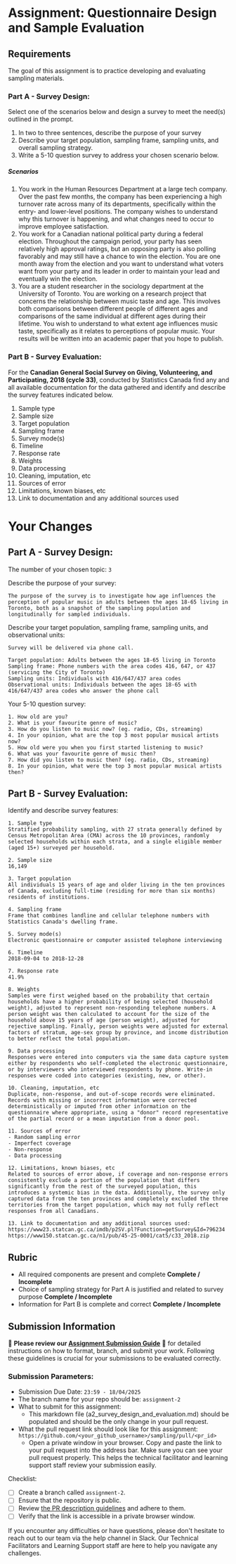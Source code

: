 # Assignment: Questionnaire Design and Sample Evaluation

## Requirements

The goal of this assignment is to practice developing and evaluating sampling materials.

### Part A - Survey Design:

Select one of the scenarios below and design a survey to meet the need(s) outlined in the prompt.

1.	In two to three sentences, describe the purpose of your survey
2.	Describe your target population, sampling frame, sampling units, and overall sampling strategy.
3.	Write a 5-10 question survey to address your chosen scenario below.

##### Scenarios
1.	You work in the Human Resources Department at a large tech company. Over the past few months, the company has been experiencing a high turnover rate across many of its departments, specifically within the entry- and lower-level positions. The company wishes to understand why this turnover is happening, and what changes need to occur to improve employee satisfaction.
2.	You work for a Canadian national political party during a federal election. Throughout the campaign period, your party has seen relatively high approval ratings, but an opposing party is also polling favorably and may still have a chance to win the election. You are one month away from the election and you want to understand what voters want from your party and its leader in order to maintain your lead and eventually win the election.
3.	You are a student researcher in the sociology department at the University of Toronto. You are working on a research project that concerns the relationship between music taste and age. This involves both comparisons between different people of different ages and comparisons of the same individual at different ages during their lifetime. You wish to understand to what extent age influences music taste, specifically as it relates to perceptions of popular music. Your results will be written into an academic paper that you hope to publish.

### Part B - Survey Evaluation:

For the **Canadian General Social Survey on Giving, Volunteering, and Participating, 2018 (cycle 33)**, conducted by Statistics Canada find any and all available documentation for the data gathered and identify and describe the survey features indicated below.

1. Sample type
2. Sample size
3. Target population
4. Sampling frame
5. Survey mode(s) 
6. Timeline
7. Response rate
8. Weights
9. Data processing
10. Cleaning, imputation, etc
11. Sources of error
12. Limitations, known biases, etc
13. Link to documentation and any additional sources used


# Your Changes

## Part A - Survey Design: 

The number of your chosen topic: `3`

Describe the purpose of your survey:
```
The purpose of the survey is to investigate how age influences the perception of popular music in adults between the ages 18-65 living in Toronto, both as a snapshot of the sampling population and longitudinally for sampled individuals.
```

Describe your target population, sampling frame, sampling units, and observational units:
```
Survey will be delivered via phone call.

Target population: Adults between the ages 18-65 living in Toronto
Sampling frame: Phone numbers with the area codes 416, 647, or 437 (servicing the City of Toronto)
Sampling units: Individuals with 416/647/437 area codes 
Observational units: Individuals between the ages 18-65 with 416/647/437 area codes who answer the phone call
```

Your 5-10 question survey:
```
1. How old are you?
2. What is your favourite genre of music?
3. How do you listen to music now? (eg. radio, CDs, streaming)
4. In your opinion, what are the top 3 most popular musical artists now?
5. How old were you when you first started listening to music?
6. What was your favourite genre of music then?
7. How did you listen to music then? (eg. radio, CDs, streaming)
8. In your opinion, what were the top 3 most popular musical artists then?
```

## Part B - Survey Evaluation:

Identify and describe survey features:

```
1. Sample type
Stratified probability sampling, with 27 strata generally defined by Census Metropolitan Area (CMA) across the 10 provinces, randomly selected households within each strata, and a single eligible member (aged 15+) surveyed per household.

2. Sample size
16,149

3. Target population
All individuals 15 years of age and older living in the ten provinces of Canada, excluding full-time (residing for more than six months) residents of institutions.

4. Sampling frame
Frame that combines landline and cellular telephone numbers with Statistics Canada's dwelling frame.

5. Survey mode(s) 
Electronic questionnaire or computer assisted telephone interviewing

6. Timeline
2018-09-04 to 2018-12-28

7. Response rate
41.9%

8. Weights
Samples were first weighed based on the probability that certain households have a higher probability of being selected (household weight), adjusted to represent non-responding telephone numbers. A person weight was then calculated to account for the size of the household above 15 years of age (person weight), adjusted for rejective sampling. Finally, person weights were adjusted for external factors of stratum, age-sex group by province, and income distribution to better reflect the total population.

9. Data processing
Responses were entered into computers via the same data capture system either by respondents who self-completed the electronic questionnaire, or by interviewers who interviewed respondents by phone. Write-in responses were coded into categories (existing, new, or other).

10. Cleaning, imputation, etc
Duplicate, non-response, and out-of-scope records were eliminated. Records with missing or incorrect information were corrected deterministically or imputed from other information on the questionnaire where appropriate, using a "donor" record representative of the partial record or a mean imputation from a donor pool. 

11. Sources of error
- Random sampling error
- Imperfect coverage
- Non-response
- Data processing

12. Limitations, known biases, etc
Related to sources of error above, if coverage and non-response errors consistently exclude a portion of the population that differs significantly from the rest of the surveyed population, this introduces a systemic bias in the data. Additionally, the survey only captured data from the ten provinces and completely excluded the three territories from the target population, which may not fully reflect responses from all Canadians.

13. Link to documentation and any additional sources used: 
https://www23.statcan.gc.ca/imdb/p2SV.pl?Function=getSurvey&Id=796234
https://www150.statcan.gc.ca/n1/pub/45-25-0001/cat5/c33_2018.zip
```

## Rubric

-	All required components are present and complete **Complete / Incomplete**
-	Choice of sampling strategy for Part A is justified and related to survey purpose **Complete / Incomplete**
-	Information for Part B is complete and correct **Complete / Incomplete**

## Submission Information

🚨 **Please review our [Assignment Submission Guide](https://github.com/UofT-DSI/onboarding/blob/main/onboarding_documents/submissions.md)** 🚨 for detailed instructions on how to format, branch, and submit your work. Following these guidelines is crucial for your submissions to be evaluated correctly.

### Submission Parameters:
* Submission Due Date: `23:59 - 18/04/2025`
* The branch name for your repo should be: `assignment-2`
* What to submit for this assignment:
    * This markdown file (a2_survey_design_and_evaluation.md) should be populated and should be the only change in your pull request.
* What the pull request link should look like for this assignment: `https://github.com/<your_github_username>/sampling/pull/<pr_id>`
    * Open a private window in your browser. Copy and paste the link to your pull request into the address bar. Make sure you can see your pull request properly. This helps the technical facilitator and learning support staff review your submission easily.

Checklist:
- [ ] Create a branch called `assignment-2`.
- [ ] Ensure that the repository is public.
- [ ] Review [the PR description guidelines](https://github.com/UofT-DSI/onboarding/blob/main/onboarding_documents/submissions.md#guidelines-for-pull-request-descriptions) and adhere to them.
- [ ] Verify that the link is accessible in a private browser window.

If you encounter any difficulties or have questions, please don't hesitate to reach out to our team via the help channel in Slack. Our Technical Facilitators and Learning Support staff are here to help you navigate any challenges.
